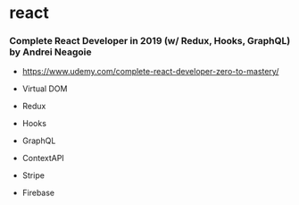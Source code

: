 # react
### Complete React Developer in 2019 (w/ Redux, Hooks, GraphQL) by Andrei Neagoie
- https://www.udemy.com/complete-react-developer-zero-to-mastery/

- Virtual DOM
- Redux 
- Hooks
- GraphQL
- ContextAPI
- Stripe
- Firebase
